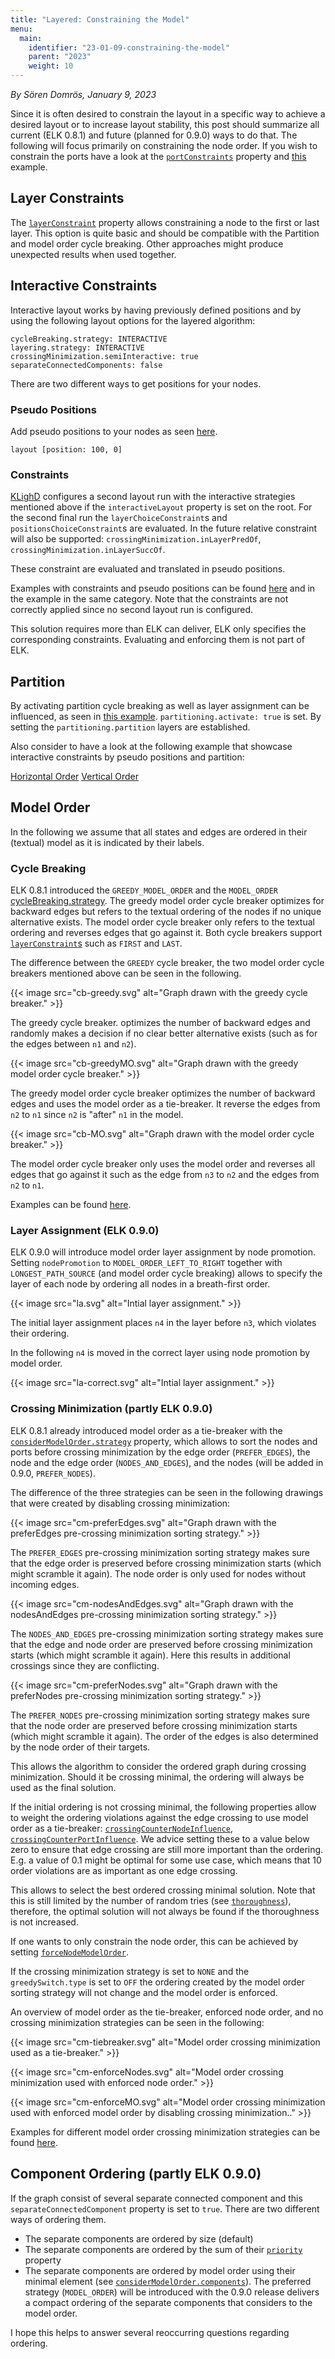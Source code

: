 ```yaml
---
title: "Layered: Constraining the Model"
menu:
  main:
    identifier: "23-01-09-constraining-the-model"
    parent: "2023"
    weight: 10
---
```


_By Sören Domrös, January 9, 2023_

Since it is often desired to constrain the layout in a specific way to achieve a desired layout or to increase layout stability, this post should summarize all current (ELK 0.8.1) and future (planned for 0.9.0) ways to do that. The following will focus primarily on constraining the node order. If you wish to constrain the ports have a look at the [`portConstraints`](https://www.eclipse.org/elk/reference/options/org-eclipse-elk-portConstraints.html) property and [this](https://rtsys.informatik.uni-kiel.de/elklive/examples.html?e=general%2Fspacing%2Fports) example.

## Layer Constraints

The [`layerConstraint`](https://www.eclipse.org/elk/reference/options/org-eclipse-elk-layered-layering-layerConstraint.html) property allows constraining a node to the first or last layer. This option is quite basic and should be compatible with the Partition and model order cycle breaking. Other approaches might produce unexpected results when used together.

## Interactive Constraints

Interactive layout works by having previously defined positions and by using the following layout options for the layered algorithm:
```
cycleBreaking.strategy: INTERACTIVE
layering.strategy: INTERACTIVE
crossingMinimization.semiInteractive: true
separateConnectedComponents: false
```

There are two different ways to get positions for your nodes.

### Pseudo Positions

Add pseudo positions to your nodes as seen [here](https://rtsys.informatik.uni-kiel.de/elklive/examples.html?e=user-hints%2Finteractive-constraints%2FinteractiveLayeredLayout_circle_pseudo_positions).

```
layout [position: 100, 0]
```

### Constraints

[KLighD](https://github.com/kieler/KLighD) configures a second layout run with the interactive strategies mentioned above if the `interactiveLayout` property is set on the root.
For the second final run the `layerChoiceConstraint`s and `positionsChoiceConstraint`s are evaluated.
In the future relative constraint will also be supported: `crossingMinimization.inLayerPredOf`, `crossingMinimization.inLayerSuccOf`.

These constraint are evaluated and translated in pseudo positions.

Examples with constraints and pseudo positions can be found [here](https://rtsys.informatik.uni-kiel.de/elklive/examples.html?e=user-hints%2Finteractive-constraints%2FinteractiveLayeredLayout_circle_pseudo_positions) and in the example in the same category. Note that the constraints are not correctly applied since no second layout run is configured.

This solution requires more than ELK can deliver, ELK only specifies the corresponding constraints. Evaluating and enforcing them is not part of ELK.

## Partition

By activating partition cycle breaking as well as layer assignment can be influenced, as seen in [this example](https://rtsys.informatik.uni-kiel.de/elklive/examples.html?e=user-hints%2Flayered%2Fpartitioning).
`partitioning.activate: true` is set. By setting the `partitioning.partition` layers are established.

Also consider to have a look at the following example that showcase interactive constraints by pseudo positions and partition:

[Horizontal Order](https://rtsys.informatik.uni-kiel.de/elklive/examples.html?e=user-hints%2Flayered%2FhorizontalOrder)
[Vertical Order](https://rtsys.informatik.uni-kiel.de/elklive/examples.html?e=user-hints%2Flayered%2FverticalOrder)

## Model Order

In the following we assume that all states and edges are ordered in their (textual) model as it is indicated by their labels.

### Cycle Breaking

ELK 0.8.1 introduced the `GREEDY_MODEL_ORDER` and the `MODEL_ORDER` [cycleBreaking.strategy](https://www.eclipse.org/elk/reference/options/org-eclipse-elk-layered-cycleBreaking-strategy.html).
The greedy model order cycle breaker optimizes for backward edges but refers to the textual ordering of the nodes if no unique alternative exists.
The model order cycle breaker only refers to the textual ordering and reverses edges that go against it.
Both cycle breakers support [`layerConstraint`s](https://www.eclipse.org/elk/reference/options/org-eclipse-elk-layered-layering-layerConstraint.html) such as `FIRST` and `LAST`.

The difference between the `GREEDY` cycle breaker, the two model order cycle breakers mentioned above can be seen in the following.

{{< image src="cb-greedy.svg" alt="Graph drawn with the greedy cycle breaker." >}}

The greedy cycle breaker. optimizes the number of backward edges and randomly makes a decision if no clear better alternative exists (such as for the edges between `n1` and `n2`).

{{< image src="cb-greedyMO.svg" alt="Graph drawn with the greedy model order cycle breaker." >}}

The greedy model order cycle breaker optimizes the number of backward edges and uses the model order as a tie-breaker. It reverse the edges from `n2` to `n1` since `n2` is "after" `n1` in the model.

{{< image src="cb-MO.svg" alt="Graph drawn with the model order cycle breaker." >}}

The model order cycle breaker only uses the model order and reverses all edges that go against it such as the edge from `n3` to `n2` and the edges from `n2` to `n1`.

Examples can be found [here](https://rtsys.informatik.uni-kiel.de/elklive/examples.html?e=user-hints%2Fmodel-order%2FmodelOrderCycleBreaking).

### Layer Assignment (ELK 0.9.0)

ELK 0.9.0 will introduce model order layer assignment by node promotion.
Setting `nodePromotion` to `MODEL_ORDER_LEFT_TO_RIGHT` together with `LONGEST_PATH_SOURCE` (and model order cycle breaking) allows to specify the layer of each node by ordering all nodes in a breath-first order.

{{< image src="la.svg" alt="Intial layer assignment." >}}

The initial layer assignment places `n4` in the layer before `n3`, which violates their ordering.

In the following `n4` is moved in the correct layer using node promotion by model order.

{{< image src="la-correct.svg" alt="Intial layer assignment." >}}

### Crossing Minimization (partly ELK 0.9.0)

ELK 0.8.1 already introduced model order as a tie-breaker with the [`considerModelOrder.strategy`](https://www.eclipse.org/elk/reference/options/org-eclipse-elk-layered-considerModelOrder-strategy.html) property, which allows to sort the nodes and ports before crossing minimization by the edge order (`PREFER_EDGES`), the node and the edge order (`NODES_AND_EDGES`), and the nodes (will be added in 0.9.0, `PREFER_NODES`).

The difference of the three strategies can be seen in the following drawings that were created by disabling crossing minimization:

{{< image src="cm-preferEdges.svg" alt="Graph drawn with the preferEdges pre-crossing minimization sorting strategy." >}}

The `PREFER_EDGES` pre-crossing minimization sorting strategy makes sure that the edge order is preserved before crossing minimization starts (which might scramble it again). The node order is only used for nodes without incoming edges.

{{< image src="cm-nodesAndEdges.svg" alt="Graph drawn with the nodesAndEdges pre-crossing minimization sorting strategy." >}}

The `NODES_AND_EDGES` pre-crossing minimization sorting strategy makes sure that the edge and node order are preserved before crossing minimization starts (which might scramble it again). Here this results in additional crossings since they are conflicting.

{{< image src="cm-preferNodes.svg" alt="Graph drawn with the preferNodes pre-crossing minimization sorting strategy." >}}

The `PREFER_NODES` pre-crossing minimization sorting strategy makes sure that the node order are preserved before crossing minimization starts (which might scramble it again). The order of the edges is also determined by the node order of their targets.

This allows the algorithm to consider the ordered graph during crossing minimization. Should it be crossing minimal, the ordering will always be used as the final solution.

If the initial ordering is not crossing minimal, the following properties allow to weight the ordering violations against the edge crossing to use model order as a tie-breaker: [`crossingCounterNodeInfluence`](https://www.eclipse.org/elk/reference/options/org-eclipse-elk-layered-considerModelOrder-crossingCounterNodeInfluence.html), [`crossingCounterPortInfluence`](https://www.eclipse.org/elk/reference/options/org-eclipse-elk-layered-considerModelOrder-crossingCounterNodeInfluence.html). We advice setting these to a value below zero to ensure that edge crossing are still more important than the ordering. E.g. a value of 0.1 might be optimal for some use case, which means that 10 order violations are as important as one edge crossing.

This allows to select the best ordered crossing minimal solution. Note that this is still limited by the number of random tries (see [`thoroughness`](https://www.eclipse.org/elk/reference/options/org-eclipse-elk-layered-thoroughness.html)), therefore, the optimal solution will not always be found if the thoroughness is not increased.

If one wants to only constrain the node order, this can be achieved by setting [`forceNodeModelOrder`](https://www.eclipse.org/elk/reference/options/org-eclipse-elk-layered-crossingMinimization-forceNodeModelOrder.html).

If the crossing minimization strategy is set to `NONE` and the `greedySwitch.type` is set to `OFF` the ordering created by the model order sorting strategy will not change and the model order is enforced.

An overview of model order as the tie-breaker, enforced node order, and no crossing minimization strategies can be seen in the following:

{{< image src="cm-tiebreaker.svg" alt="Model order crossing minimization used as a tie-breaker." >}}

{{< image src="cm-enforceNodes.svg" alt="Model order crossing minimization used with enforced node order." >}}

{{< image src="cm-enforceMO.svg" alt="Model order crossing minimization used with enforced model order by disabling crossing minimization.." >}}

Examples for different model order crossing minimization strategies can be found [here](https://rtsys.informatik.uni-kiel.de/elklive/examples.html?e=user-hints%2Fmodel-order%2FmodelOrderCrossingMinimization).

## Component Ordering (partly ELK 0.9.0)

If the graph consist of several separate connected component and this `separateConnectedComponent` property is set to `true`. There are two different ways of ordering them.

- The separate components are ordered by size (default)
- The separate components are ordered by the sum of their [`priority`](https://www.eclipse.org/elk/reference/options/org-eclipse-elk-priority.html) property
- The separate components are ordered by model order using their minimal element (see [`considerModelOrder.components`](https://www.eclipse.org/elk/reference/options/org-eclipse-elk-layered-considerModelOrder-components.html)). The preferred strategy (`MODEL_ORDER`) will be introduced with the 0.9.0 release delivers a compact ordering of the separate components that considers to the model order.



I hope this helps to answer several reoccurring questions regarding ordering. 



